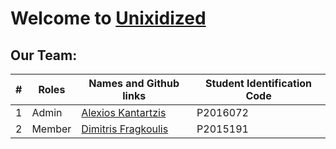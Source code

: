 # Welcome to [Unixidized](https://github.com/Unixidized)

## Our Team:

| # |   Roles   |  Names and Github links | Student Identification Code |
| ------------- | ------------- | -------- | -------- |
| 1 |     Admin       | [Alexios Kantartzis](https://github.com/AlxiKan)  | P2016072 |
| 2 |     Member       | [Dimitris Fragkoulis](https://github.com/difrag)  | P2015191 |

